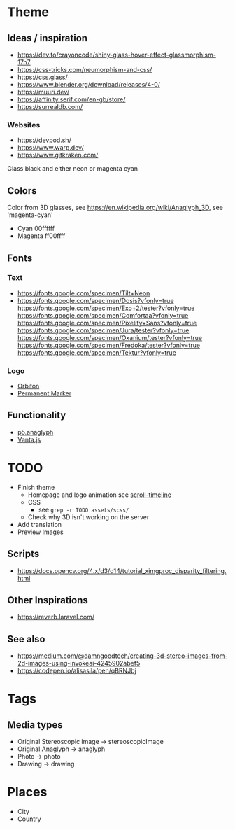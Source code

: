 

# Theme
## Ideas / inspiration

* https://dev.to/crayoncode/shiny-glass-hover-effect-glassmorphism-17n7
* https://css-tricks.com/neumorphism-and-css/
* https://css.glass/
* https://www.blender.org/download/releases/4-0/
* https://muuri.dev/
* https://affinity.serif.com/en-gb/store/
* https://surrealdb.com/

### Websites
* https://devpod.sh/
* https://www.warp.dev/
* https://www.gitkraken.com/

Glass black and either neon or magenta cyan

## Colors
Color from 3D glasses, see https://en.wikipedia.org/wiki/Anaglyph_3D, see 'magenta-cyan'
* Cyan 00ffffff
* Magenta ff00ffff

## Fonts

### Text

* https://fonts.google.com/specimen/Tilt+Neon
* https://fonts.google.com/specimen/Dosis?vfonly=true
https://fonts.google.com/specimen/Exo+2/tester?vfonly=true
https://fonts.google.com/specimen/Comfortaa?vfonly=true
https://fonts.google.com/specimen/Pixelify+Sans?vfonly=true
https://fonts.google.com/specimen/Jura/tester?vfonly=true
https://fonts.google.com/specimen/Oxanium/tester?vfonly=true
https://fonts.google.com/specimen/Fredoka/tester?vfonly=true
https://fonts.google.com/specimen/Tektur?vfonly=true

### Logo
* [Orbiton](https://github.com/theleagueof/orbitron)
* [Permanent Marker](https://fonts.google.com/specimen/Permanent+Marker/about)

## Functionality

* [p5.anaglyph](https://github.com/jdeboi/p5.anaglyph)
* [Vanta.js](https://www.vantajs.com/)


# TODO
* Finish theme
  * Homepage and logo animation see [scroll-timeline](https://github.com/flackr/scroll-timeline)
  * CSS
    * see `grep -r TODO assets/scss/`
  * Check why 3D isn't working on the server
* Add translation
* Preview Images

## Scripts

* https://docs.opencv.org/4.x/d3/d14/tutorial_ximgproc_disparity_filtering.html

## Other Inspirations
* https://reverb.laravel.com/

## See also

* https://medium.com/@damngoodtech/creating-3d-stereo-images-from-2d-images-using-invokeai-4245902abef5
* https://codepen.io/alisasila/pen/qBRNJbj

# Tags

## Media types
* Original Stereoscopic image -> stereoscopicImage
* Original Anaglyph -> anaglyph
* Photo -> photo
* Drawing -> drawing

# Places
* City
* Country
